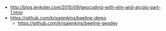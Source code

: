 - http://blog.jenkster.com/2015/09/geocoding-with-elm-and-arcgis-part-1.html
- https://github.com/krisajenkins/beeline-demo
  - https://github.com/krisajenkins/beeline-geodev
